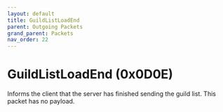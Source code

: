 ```yaml
---
layout: default
title: GuildListLoadEnd
parent: Outgoing Packets
grand_parent: Packets
nav_order: 22
---
```


# GuildListLoadEnd (0x0D0E)

Informs the client that the server has finished sending the guild list. This packet has no payload.